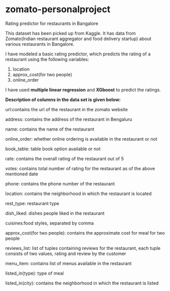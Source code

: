 # zomato-personalproject
Rating predictor for restaurants in Bangalore 

This dataset has been picked up from Kaggle. It has data from Zomato(Indian restaurant aggregator and food delivery startup) about various restaurants in Bangalore.

I have modeled a basic rating predictor, which predicts the rating of a restaurant using the following variables: 
1) location
2) approx_cost(for two people)
3) online_order

I have used **multiple linear regression** and **XGboost** to predict the ratings.

**Description of columns in the data set is given below:** 

url:contains the url of the restaurant in the zomato website

address: contains the address of the restaurant in Bengaluru

name: contains the name of the restaurant

online_order: whether online ordering is available in the restaurant or not

book_table: table book option available or not

rate: contains the overall rating of the restaurant out of 5

votes: contains total number of rating for the restaurant as of the above mentioned date

phone: contains the phone number of the restaurant

location: contains the neighborhood in which the restaurant is located

rest_type: restaurant type

dish_liked: dishes people liked in the restaurant

cuisines:food styles, separated by comma

approx_cost(for two people): contains the approximate cost for meal for two people

reviews_list: list of tuples containing reviews for the restaurant, each tuple consists of two values, rating and review by the customer

menu_item: contains list of menus available in the restaurant

listed_in(type): type of meal

listed_in(city): contains the neighborhood in which the restaurant is listed

